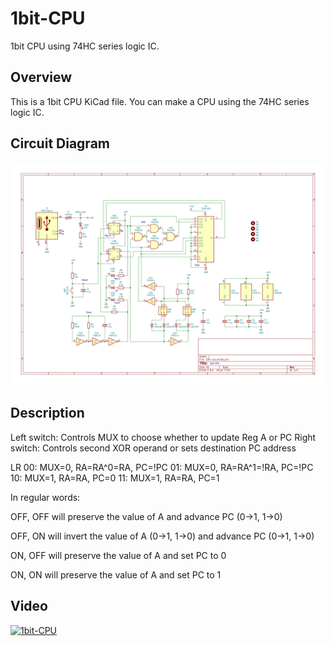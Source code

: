 # 1bit-CPU
1bit CPU using 74HC series logic IC.

## Overview
This is a 1bit CPU KiCad file.
You can make a CPU using the 74HC series logic IC.

## Circuit Diagram
![1bit-cpu.jpg](./docs/img/schematic.jpg)

## Description
Left switch: Controls MUX to choose whether to update Reg A or PC
Right switch: Controls second XOR operand or sets destination PC address

LR
00: MUX=0, RA=RA^0=RA,  PC=!PC
01: MUX=0, RA=RA^1=!RA, PC=!PC
10: MUX=1, RA=RA,       PC=0
11: MUX=1, RA=RA,       PC=1

In regular words:

OFF, OFF will preserve the value of A and advance PC (0->1, 1->0)

OFF, ON will invert the value of A (0->1, 1->0) and advance PC (0->1, 1->0)

ON, OFF will preserve the value of A and set PC to 0

ON, ON will preserve the value of A and set PC to 1

## Video
[![1bit-CPU](https://img.youtube.com/vi/7_g6IDrb5PI/0.jpg)](https://www.youtube.com/watch?v=7_g6IDrb5PI)
